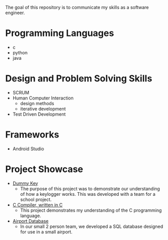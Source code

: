 The goal of this repository is to communicate my skills as a software engineer.


# Programming Languages
+ c
+ python
+ java

# Design and Problem Solving Skills
+ SCRUM
+ Human Computer Interaction
  + design methods
  + iterative development
+ Test Driven Development
  
# Frameworks
+ Android Studio


# Project Showcase
+ [Dummy Key](https://github.com/Yelk11/DummyKey)
  + The purpose of this project was to demonstrate our understanding of how a keylogger works. This was developed with a team for a school project.
+ [C Compiler, written in C](https://github.com/Yelk11/c-compiler)
  + This project demonstrates my understanding of the C programming language.
+ [Airport Database](https://github.com/Yelk11/CSI_3450)
  + In our small 2 person team, we developed a SQL database designed for use in a small airport.
